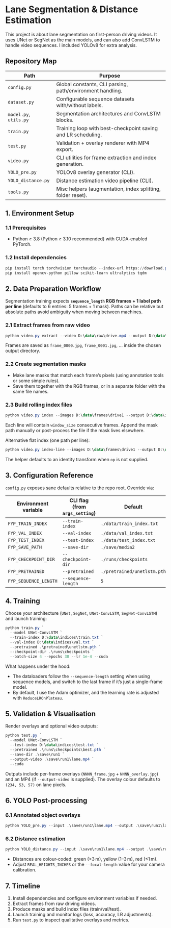 # Lane Segmentation & Distance Estimation 

This project is about lane segmentation on first-person driving videos. It uses UNet or SegNet as the main models, and can also add ConvLSTM to handle video sequences. I included YOLOv8 for extra analysis. 

## Repository Map

| Path | Purpose |
| --- | --- |
| `config.py` | Global constants, CLI parsing, path/environment handling. |
| `dataset.py` | Configurable sequence datasets with/without labels. |
| `model.py`, `utils.py` | Segmentation architectures and ConvLSTM blocks. |
| `train.py` | Training loop with best-checkpoint saving and LR scheduling. |
| `test.py` | Validation + overlay renderer with MP4 export. |
| `video.py` | CLI utilities for frame extraction and index generation. |
| `YOLO_pre.py` | YOLOv8 overlay generator (CLI). |
| `YOLO_distance.py` | Distance estimation video pipeline (CLI). |
| `tools.py` | Misc helpers (augmentation, index splitting, folder reset). |

## 1. Environment Setup

### 1.1 Prerequisites

- Python ≥ 3.8 (Python ≥ 3.10 recommended) with CUDA-enabled PyTorch. 

### 1.2 Install dependencies

```powershell
pip install torch torchvision torchaudio --index-url https://download.pytorch.org/whl/cu118
pip install opencv-python pillow scikit-learn ultralytics tqdm
```

## 2. Data Preparation Workflow

Segmentation training expects **`sequence_length` RGB frames + 1 label path per line** (defaults to 6 entries: 5 frames + 1 mask). Paths can be relative but absolute paths avoid ambiguity when moving between machines.

### 2.1 Extract frames from raw video

```powershell
python video.py extract --video D:\data\raw\drive.mp4 --output D:\data\frames\drive1
```

Frames are saved as `frame_0000.jpg`, `frame_0001.jpg`, ... inside the chosen output directory.

### 2.2 Create segmentation masks

- Make lane masks that match each frame’s pixels (using annotation tools or some simple rules).  
- Save them together with the RGB frames, or in a separate folder with the same file names.  

### 2.3 Build rolling index files

```powershell
python video.py index --images D:\data\frames\drive1 --output D:\data\indices\drive1_train.txt --window-size 6 --stride 1
```

Each line will contain `window_size` consecutive frames. Append the mask path manually or post-process the file if the mask lives elsewhere.

Alternative flat index (one path per line):

```powershell
python video.py index-line --images D:\data\frames\drive1 --output D:\data\indices\drive1_all.txt
```

The helper defaults to an identity transform when `op` is not supplied.

## 3. Configuration Reference

`config.py` exposes sane defaults relative to the repo root. Override via:

| Environment variable | CLI flag (from `args_setting`) | Default |
| --- | --- | --- |
| `FYP_TRAIN_INDEX` | `--train-index` | `./data/train_index.txt` |
| `FYP_VAL_INDEX` | `--val-index` | `./data/val_index.txt` |
| `FYP_TEST_INDEX` | `--test-index` | `./data/test_index.txt` |
| `FYP_SAVE_PATH` | `--save-dir` | `./save/media2` |
| `FYP_CHECKPOINT_DIR` | `--checkpoint-dir` | `./runs/checkpoints` |
| `FYP_PRETRAINED` | `--pretrained` | `./pretrained/unetlstm.pth` |
| `FYP_SEQUENCE_LENGTH` | `--sequence-length` | `5` |


## 4. Training

Choose your architecture (`UNet`, `SegNet`, `UNet-ConvLSTM`, `SegNet-ConvLSTM`) and launch training:

```powershell
python train.py `
  --model UNet-ConvLSTM `
  --train-index D:\data\indices\train.txt `
  --val-index D:\data\indices\val.txt `
  --pretrained .\pretrained\unetlstm.pth `
  --checkpoint-dir .\runs\checkpoints `
  --batch-size 4 --epochs 30 --lr 1e-4 --cuda
```

What happens under the hood: 

- The dataloaders follow the `--sequence-length` setting when using sequence models, and switch to the last frame if it’s just a single-frame model.  
- By default, I use the Adam optimizer, and the learning rate is adjusted with `ReduceLROnPlateau`.  


## 5. Validation & Visualisation

Render overlays and optional video outputs:

```powershell
python test.py `
  --model UNet-ConvLSTM `
  --test-index D:\data\indices\test.txt `
  --pretrained .\runs\checkpoints\best.pth `
  --save-dir .\save\run1 `
  --output-video .\save\run1\lane.mp4 `
  --cuda
```

Outputs include per-frame overlays (`NNNN_frame.jpg` + `NNNN_overlay.jpg`) and an MP4 (if `--output-video` is supplied). The overlay colour defaults to `(234, 53, 57)` on lane pixels.

## 6. YOLO Post-processing 

### 6.1 Annotated object overlays

```powershell
python YOLO_pre.py --input .\save\run1\lane.mp4 --output .\save\run1\lane_yolo.mp4 --weights .\yolov8n.pt --fps 30
```

### 6.2 Distance estimation

```powershell
python YOLO_distance.py --input .\save\run1\lane.mp4 --output .\save\run1\lane_distance.mp4 --weights .\yolov8n.pt --focal-length 200
```

- Distances are colour-coded: green (>3 m), yellow (1–3 m), red (≤1 m).
- Adjust `REAL_HEIGHTS_INCHES` or the `--focal-length` value for your camera calibration.

## 7. Timeline 

1. Install dependencies and configure environment variables if needed.
2. Extract frames from raw driving videos.
3. Produce masks and build index files (train/val/test).
4. Launch training and monitor logs (loss, accuracy, LR adjustments).
5. Run `test.py` to inspect qualitative overlays and metrics.
